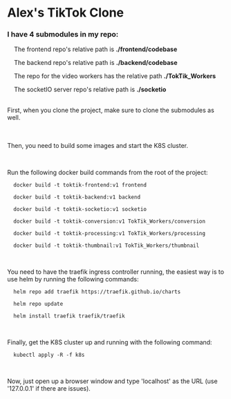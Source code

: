 # Alex's TikTok Clone

### I have 4 submodules in my repo:

&nbsp;&nbsp;&nbsp;&nbsp;The frontend repo's relative path is **./frontend/codebase**

&nbsp;&nbsp;&nbsp;&nbsp;The backend repo's relative path is **./backend/codebase**

&nbsp;&nbsp;&nbsp;&nbsp;The repo for the video workers has the relative path **./TokTik_Workers**

&nbsp;&nbsp;&nbsp;&nbsp;The socketIO server repo's relative path is **./socketio**

<br/>
First, when you clone the project, make sure to clone the submodules as well.

<br/><br/>
Then, you need to build some images and start the K8S cluster.

<br/>

Run the following docker build commands from the root of the project:
  ```
    docker build -t toktik-frontend:v1 frontend

    docker build -t toktik-backend:v1 backend

    docker build -t toktik-socketio:v1 socketio

    docker build -t toktik-conversion:v1 TokTik_Workers/conversion

    docker build -t toktik-processing:v1 TokTik_Workers/processing

    docker build -t toktik-thumbnail:v1 TokTik_Workers/thumbnail
  ```

<br/>

You need to have the traefik ingress controller running, the easiest way is to use helm by running the following commands:
  ```
    helm repo add traefik https://traefik.github.io/charts

    helm repo update

    helm install traefik traefik/traefik
  ```

<br/>

Finally, get the K8S cluster up and running with the following command:
  ```
    kubectl apply -R -f k8s
  ```

<br/>

Now, just open up a browser window and type 'localhost' as the URL (use '127.0.0.1' if there are issues).
